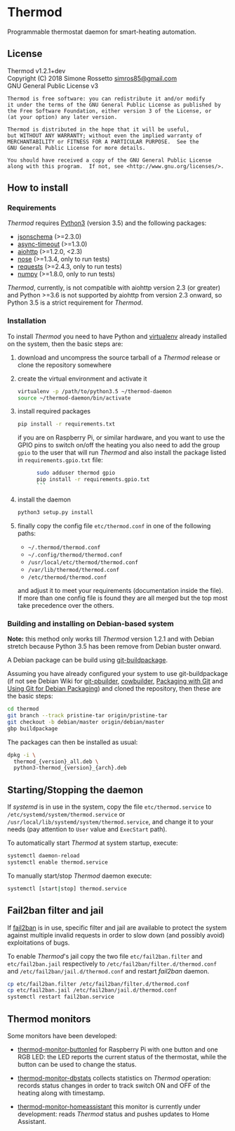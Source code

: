 # Thermod
Programmable thermostat daemon for smart-heating automation.

## License
Thermod v1.2.1+dev<br/>
Copyright (C) 2018 Simone Rossetto <simros85@gmail.com><br/>
GNU General Public License v3

    Thermod is free software: you can redistribute it and/or modify
    it under the terms of the GNU General Public License as published by
    the Free Software Foundation, either version 3 of the License, or
    (at your option) any later version.

    Thermod is distributed in the hope that it will be useful,
    but WITHOUT ANY WARRANTY; without even the implied warranty of
    MERCHANTABILITY or FITNESS FOR A PARTICULAR PURPOSE.  See the
    GNU General Public License for more details.

    You should have received a copy of the GNU General Public License
    along with this program.  If not, see <http://www.gnu.org/licenses/>.


## How to install

### Requirements
*Thermod* requires [Python3](https://www.python.org/) (version 3.5)
and the following packages:

 - [jsonschema](https://pypi.python.org/pypi/jsonschema) (>=2.3.0)
 - [async-timeout](https://github.com/aio-libs/async-timeout) (>=1.3.0)
 - [aiohttp](https://aiohttp.readthedocs.io/) (>=1.2.0, <2.3)
 - [nose](http://nose.readthedocs.io/) (>=1.3.4, only to run tests)
 - [requests](http://docs.python-requests.org/) (>=2.4.3, only to run tests)
 - [numpy](http://www.numpy.org/) (>=1.8.0, only to run tests)

*Thermod*, currently, is not compatible with aiohttp version 2.3 (or greater)
and Python >=3.6 is not supported by aiohttp from version 2.3 onward,
so Python 3.5 is a strict requirement for *Thermod*.

### Installation
To install *Thermod* you need to have Python and [virtualenv](https://virtualenv.pypa.io/en/stable/)
already installed on the system, then the basic steps are:

 1. download and uncompress the source tarball of a *Thermod* release or clone
    the repository somewhere

 2. create the virtual environment and activate it

       ```bash
       virtualenv -p /path/to/python3.5 ~/thermod-daemon
       source ~/thermod-daemon/bin/activate
       ```

 3. install required packages

       ```bash
       pip install -r requirements.txt
       ```

    if you are on Raspberry Pi, or similar hardware, and you want to use
    the GPIO pins to switch on/off the heating you also need to add
		the group `gpio` to the user that will run *Thermod* and also
		install the package listed in `requirements.gpio.txt` file:

       ```bash
			 sudo adduser thermod gpio
			 pip install -r requirements.gpio.txt
			 ```

 5. install the daemon

      ```bash
      python3 setup.py install
      ```

 6. finally copy the config file `etc/thermod.conf` in
    one of the following paths:

    - `~/.thermod/thermod.conf`
    - `~/.config/thermod/thermod.conf`
    - `/usr/local/etc/thermod/thermod.conf`
    - `/var/lib/thermod/thermod.conf`
    - `/etc/thermod/thermod.conf`

    and adjust it to meet your requirements (documentation inside the file).
    If more than one config file is found they are all merged but the top
    most take precedence over the others.

### Building and installing on Debian-based system
**Note:** this method only works till *Thermod* version 1.2.1 and with Debian
stretch because Python 3.5 has been remove from Debian buster onward.

A Debian package can be build using
[git-buildpackage](https://honk.sigxcpu.org/piki/projects/git-buildpackage/).

Assuming you have already configured your system to use git-buildpackage
(if not see Debian Wiki for [git-pbuilder](https://wiki.debian.org/git-pbuilder),
[cowbuilder](https://wiki.debian.org/cowbuilder),
[Packaging with Git](https://wiki.debian.org/PackagingWithGit) and
[Using Git for Debian Packaging](https://www.eyrie.org/~eagle/notes/debian/git.html))
and cloned the repository, then these are the basic steps:

```bash
cd thermod
git branch --track pristine-tar origin/pristine-tar
git checkout -b debian/master origin/debian/master
gbp buildpackage
```

The packages can then be installed as usual:

```bash
dpkg -i \
  thermod_{version}_all.deb \
  python3-thermod_{version}_{arch}.deb
```


## Starting/Stopping the daemon
If *systemd* is in use in the system, copy the file `etc/thermod.service`
to `/etc/systemd/system/thermod.service` or `/usr/local/lib/systemd/system/thermod.service`,
and change it to your needs (pay attention to `User` value and `ExecStart` path).

To automatically start *Thermod* at system startup, execute:

```bash
systemctl daemon-reload
systemctl enable thermod.service
```

To manually start/stop *Thermod* daemon execute:

```bash
systemctl [start|stop] thermod.service
```


## Fail2ban filter and jail
If [fail2ban](https://www.fail2ban.org/) is in use, specific filter and jail
are available to protect the system against multiple invalid requests
in order to slow down (and possibly avoid) exploitations of bugs.

To enable *Thermod*'s jail copy the two file `etc/fail2ban.filter` and
`etc/fail2ban.jail` respectively to `/etc/fail2ban/filter.d/thermod.conf` and
`/etc/fail2ban/jail.d/thermod.conf` and restart *fail2ban* daemon.

```bash
cp etc/fail2ban.filter /etc/fail2ban/filter.d/thermod.conf
cp etc/fail2ban.jail /etc/fail2ban/jail.d/thermod.conf
systemctl restart fail2ban.service
```


## Thermod monitors
Some monitors have been developed:

 - [thermod-monitor-buttonled](https://github.com/droscy/thermod-monitor-buttonled)
   for Raspberry Pi with one button and one RGB LED: the LED reports the current
   status of the thermostat, while the button can be used to change the status.

 - [thermod-monitor-dbstats](https://github.com/droscy/thermod-monitor-dbstats)
   collects statistics on *Thermod* operation: records status changes in order to
   track switch ON and OFF of the heating along with timestamp.

 - [thermod-monitor-homeassistant](https://github.com/droscy/thermod-monitor-homeassistant)
   this monitor is currently under development: reads *Thermod* status and pushes
   updates to Home Assistant.

